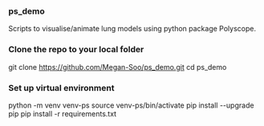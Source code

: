 ### ps_demo
Scripts to visualise/animate lung models using python package Polyscope.

### Clone the repo to your local folder
git clone https://github.com/Megan-Soo/ps_demo.git
cd ps_demo

### Set up virtual environment
python -m venv venv-ps
source venv-ps/bin/activate
pip install --upgrade pip
pip install -r requirements.txt

